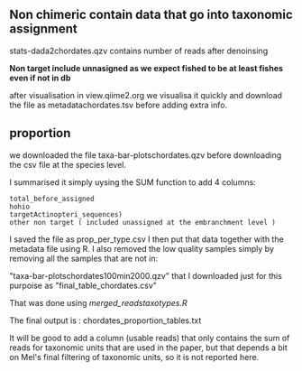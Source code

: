 ## Non chimeric contain data that go into taxonomic assignment

stats-dada2chordates.qzv contains number of reads after denoinsing


**Non target include unnasigned as we expect fished to be at least fishes even if not in db**



after visualisation in view.qiime2.org we visualisa it quickly and download the file as metadatachordates.tsv before adding extra info.


## proportion


we downloaded the file taxa-bar-plotschordates.qzv before downloading the csv file at the species level.

I summarised it simply uysing the SUM function to add 4 columns:

```
total_before_assigned	
hohio	
targetActinopteri_sequences)	
other non target ( included unassigned at the embranchment level )
```

I saved the file as  prop_per_type.csv
I then put that data together with the metadata file using R. I also removed the low quality samples simply by removing all the samples that are not in:

"taxa-bar-plotschordates100min2000.qzv" that I downloaded just for this purpoise as "final_table_chordates.csv"


That was done using *merged_readstaxotypes.R*

The final output is : chordates_proportion_tables.txt

It will be good to add a column (usable reads) that only contains the sum of reads for taxonomic units that are used in the paper, but that depends a bit on Mel's final filtering of taxonomic units, so it is not reported here.






